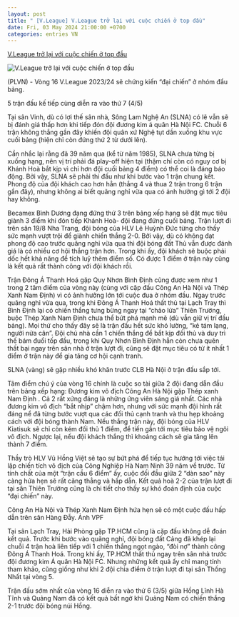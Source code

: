 ```yaml
---
layout: post
title: " [V.League] V.League trở lại với cuộc chiến ở top đầu"
date: Fri, 03 May 2024 21:00:00 +0700
categories: entries VN
---
```

[V.League trở lại với cuộc chiến ở top đầu](https://baophapluat.vn/vleague-tro-lai-voi-cuoc-chien-o-top-dau-post511447.html)

![V.League trở lại với cuộc chiến ở top đầu](https://image.baophapluat.vn/1200x630/Uploaded/2024/bcivvowk/2024_04_04/hanoi-namdinh2023-24-12-516.jpeg)

(PLVN) - Vòng 16 V.League 2023/24 sẽ chứng kiến “đại chiến” ở nhóm đầu bảng.

5 trận đấu kế tiếp cùng diễn ra vào thứ 7 (4/5)

Tại sân Vinh, dù có lợi thế sân nhà, Sông Lam Nghệ An (SLNA) có lẽ vẫn sẽ bị đánh giá thấp hơn khi tiếp đón đội đương kim á quân Hà Nội FC. Chuỗi 6 trận không thắng gần đây khiến đội quân xứ Nghệ tụt dần xuống khu vực cuối bảng (hiện chỉ còn đứng thứ 2 từ dưới lên).

Cần nhắc lại rằng đã 39 năm qua (kể từ năm 1985), SLNA chưa từng bị xuống hạng, nên vị trí phải đá play-off hiện tại (thậm chí còn có nguy cơ bị Khánh Hoà bắt kịp vì chỉ hơn đội cuối bảng 4 điểm) có thể coi là đáng báo động. Bởi vậy, SLNA sẽ phải thi đấu như khi bước vào 1 trận chung kết. Phong độ của đội khách cao hơn hẳn (thắng 4 và thua 2 trận trong 6 trận gần đây), nhưng không ai biết quãng nghỉ vừa qua có ảnh hưởng gì tới 2 đội hay không.

Becamex Bình Dương đang đứng thứ 3 trên bảng xếp hạng sẽ đặt mục tiêu giành 3 điểm khi đón tiếp Khánh Hoà- đội đang đứng cuối bảng. Trận lượt đi trên sân 19/8 Nha Trang, đội bóng của HLV Lê Huỳnh Đức từng cho thấy sức mạnh vượt trội để giành chiến thắng 2-0. Bởi vậy, dù có không đạt phong độ cao trước quãng nghỉ vừa qua thì đội bóng đất Thủ vẫn được đánh giá là có nhiều cơ hội thắng trận hơn. Trong khi ấy, đội khách sẽ buộc phải dốc hết khả năng để tích luỹ thêm điểm số. Có được 1 điểm ở trận này cũng là kết quả rất thành công với đội khách rồi.

Trận Đông Á Thanh Hoá gặp Quy Nhơn Bình Định cũng được xem như 1 trong 2 tâm điểm của vòng này (cùng với cặp đấu Công An Hà Nội và Thép Xanh Nam Định) vì có ảnh hưởng lớn tới cuộc đua ở nhóm đầu. Ngay trước quãng nghỉ vừa qua, trong khi Đông Á Thanh Hoá thất thủ tại Lạch Tray thì Bình Định lại có chiến thắng tưng bừng ngay tại “chảo lửa” Thiên Trường, buộc Thép Xanh Nam Định chưa thể bứt phá mạnh mẽ (dù vẫn giữ vị trí đầu bảng). Mọi thứ cho thấy đây sẽ là trận đấu hết sức khó lường, “kẻ tám lạng, người nửa cân”. Đội chủ nhà cần 1 chiến thắng để bắt kịp đối thủ và duy trì thế bám đuổi tốp đầu, trong khi Quy Nhơn Bình Định hẳn còn chưa quên thất bại ngay trên sân nhà ở trận lượt đi, cũng sẽ đặt mục tiêu có từ ít nhất 1 điểm ở trận này để gia tăng cơ hội cạnh tranh.

SLNA (vàng) sẽ gặp nhiều khó khăn trước CLB Hà Nội ở trận đấu sắp tới.

Tâm điểm chú ý của vòng 16 chính là cuộc so tài giữa 2 đội đang dẫn đầu trên bảng xếp hạng: Đương kim vô địch Công An Hà Nội gặp Thép xanh Nam Định . Cả 2 rất xứng đáng là những ứng viên sáng giá nhất. Các nhà đương kim vô địch “bắt nhịp” chậm hơn, nhưng với sức mạnh đội hình rất đáng nể đã từng bước vượt qua các đối thủ cạnh tranh và thu hẹp khoảng cách với đội bóng thành Nam. Nếu thắng trận này, đội bóng của HLV Kiatisuk sẽ chỉ còn kém đối thủ 1 điểm, để tiến gần tới mục tiêu bảo vệ ngôi vô địch. Ngược lại, nếu đội khách thắng thì khoảng cách sẽ gia tăng lên thành 7 điểm.

Thầy trò HLV Vũ Hồng Việt sẽ tạo sự bứt phá để tiếp tục hướng tới việc tái lập chiến tích vô địch của Công Nghiệp Hà Nam Ninh 39 năm về trước. Từ tính chất của một “trận cầu 6 điểm” ấy, cuộc đối đầu giữa 2 “dàn sao” này càng hứa hẹn sẽ rất căng thẳng và hấp dẫn. Kết quả hoà 2-2 của trận lượt đi tại sân Thiên Trường cũng là chi tiết cho thấy sự khó đoán định của cuộc “đại chiến” này.

Công An Hà Nội và Thép Xanh Nam Định hứa hẹn sẽ có một cuộc đấu hấp dẫn trên sân Hàng Đẫy. Ảnh VPF

Tại sân Lạch Tray, Hải Phòng gặp TP.HCM cũng là cặp đấu không dễ đoán kết quả. Trước khi bước vào quãng nghỉ, đội bóng đất Cảng đã khép lại chuỗi 4 trận hoà liên tiếp với 1 chiến thắng ngọt ngào, “đòi nợ” thành công Đông Á Thanh Hoá. Trong khi ấy, TP.HCM thất thủ ngay trên sân nhà trước đội đương kim Á quân Hà Nội FC. Nhưng những kết quả ấy chỉ mang tính tham khảo, cũng giống như khi 2 đội chia điểm ở trận lượt đi tại sân Thống Nhất tại vòng 5.

Trận đấu sớm nhất của vòng 16 diễn ra vào thứ 6 (3/5) giữa Hồng Lĩnh Hà Tĩnh và Quảng Nam đã có kết quả bất ngờ khi Quảng Nam có chiến thắng 2-1 trước đội bóng núi Hồng.

